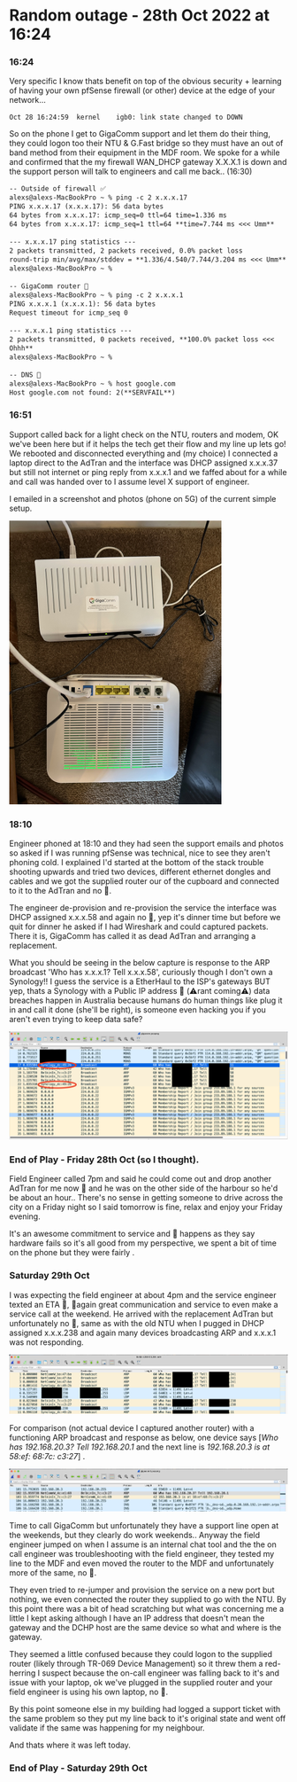# Random outage - 28th Oct 2022 at 16:24

### 16:24 

Very specific I know thats benefit on top of the obvious security + learning of having your own pfSense firewall (or other) device at the edge of your network...

```
Oct 28 16:24:59  kernel    igb0: link state changed to DOWN
```

So on the phone I get to GigaComm support and let them do their thing, they could logon too their NTU & G.Fast bridge  so they must have an out of band method from their equipment in the MDF room.  We spoke for a while and confirmed that the my firewall WAN_DHCP gateway X.X.X.1 is down and the support person will talk to engineers and call me back.. (16:30)

```
-- Outside of firewall ✅
alexs@alexs-MacBookPro ~ % ping -c 2 x.x.x.17
PING x.x.x.17 (x.x.x.17): 56 data bytes
64 bytes from x.x.x.17: icmp_seq=0 ttl=64 time=1.336 ms
64 bytes from x.x.x.17: icmp_seq=1 ttl=64 **time=7.744 ms <<< Umm**

--- x.x.x.17 ping statistics ---
2 packets transmitted, 2 packets received, 0.0% packet loss
round-trip min/avg/max/stddev = **1.336/4.540/7.744/3.204 ms <<< Umm**
alexs@alexs-MacBookPro ~ %

-- GigaComm router 🌵
alexs@alexs-MacBookPro ~ % ping -c 2 x.x.x.1
PING x.x.x.1 (x.x.x.1): 56 data bytes
Request timeout for icmp_seq 0

--- x.x.x.1 ping statistics ---
2 packets transmitted, 0 packets received, **100.0% packet loss <<< Ohhh**
alexs@alexs-MacBookPro ~ %

-- DNS 🌵
alexs@alexs-MacBookPro ~ % host google.com
Host google.com not found: 2(**SERVFAIL**)

```

### 16:51

Support called back for a light check on the NTU, routers and modem, OK we've been here but if it helps the tech get their flow and my line up lets go! We rebooted and disconnected everything and (my choice) I connected a laptop direct to the AdTran and the interface was DHCP assigned x.x.x.37 but still not internet or ping reply from x.x.x.1 and we faffed about for a while and call was handed over to I assume level X support of engineer. 

I emailed in a screenshot and photos (phone on 5G) of the current simple setup.

<img src="/pics/IMG_3524.jpeg" alt="IMG_3524" style="zoom:50%;" />

### 18:10

Engineer phoned at 18:10 and they had seen the support emails and photos so asked if I was running pfSense was technical, nice to see they aren't phoning cold. I explained I'd started at the bottom of the stack trouble shooting upwards and tried two devices, different ethernet dongles and cables and we got the supplied router our of the cupboard and connected to it to the AdTran and no 🌮. 

The engineer de-provision and re-provision the service the interface was DHCP assigned x.x.x.58 and again no 🌮, yep it's dinner time but before we quit for dinner he asked if I had Wireshark and could captured packets.  There it is, GigaComm has called it as dead AdTran and arranging a replacement. 

What you should be seeing in the below capture is response to the ARP broadcast 'Who has x.x.x.1? Tell x.x.x.58', curiously though I don't own a Synology!! I guess the service is a EtherHaul to the ISP's gateways BUT yep, thats a Synology with a Public IP address 🤯 (⚠️rant coming⚠️) data breaches happen in Australia because humans do human things like plug it in and call it done (she'll be right), is someone even hacking you if you aren't even trying to keep data safe?

![capture-28thOct2022](/pics/capture-28thOct2022.png)

### End of Play - Friday 28th Oct (so I thought). 

Field Engineer called 7pm and said he could come out and drop another AdTran for me now 🚀 and he was on the other side of the harbour so he'd be about an hour.. There's no sense in getting someone to drive across the city on a Friday night so I said tomorrow is fine, relax and enjoy your Friday evening.

It's an awesome commitment to service and 💩 happens as they say hardware fails so it's all good from my perspective, we spent a bit of time on the phone but they were fairly .

### Saturday 29th Oct 

I was expecting the field engineer at about 4pm and the service engineer texted an ETA 👏, 🥇again great communication and service to even make a service call at the weekend. He arrived with the replacement AdTran but unfortunately no 🎲, same as with the old NTU when I pugged in DHCP assigned x.x.x.238 and again many devices broadcasting ARP and x.x.x.1 was not responding. 

![Screenshot-1](/pics/screenshot-2022-10-29-1.png)

For comparison (not actual device I captured another router) with a functioning ARP broadcast and response as below, one device says [*Who has 192.168.20.3? Tell 192.168.20.1* and the next line is *192.168.20.3 is at 58:ef: 68:7c: c3:27*] . 

![Screenshot-2](/pics/screenshot-2022-10-29-2.png)

Time to call GigaComm but unfortunately they have a support line open at the weekends, but they clearly do work weekends.. Anyway the field engineer jumped on when I assume is an internal chat tool and the the on call engineer was troubleshooting with the field engineer, they tested my line to the MDF and even moved the router to the MDF and unfortunately more of the same, no 🎲.

They even tried to re-jumper and provision the service on a new port but nothing, we even connected the router they supplied to go with the NTU. By this point there was a bit of head scratching  but what was concerning me a little I kept asking although I have an IP address that doesn't mean the gateway and the DCHP host are the same device so what and where is the gateway. 

They seemed a little confused because they could logon to the supplied router (likely through TR-069 Device Management) so it threw them a red-herring I suspect because the on-call engineer was falling back to it's and issue with your laptop, ok we've plugged in the supplied router and your field engineer is using his own laptop, no 🎲.

By this point someone else in my building had logged a support ticket with the same problem so they put my line back to it's original state and went off validate if the same was happening for my neighbour. 

And thats where it was left today. 

### End of Play - Saturday  29th Oct 
